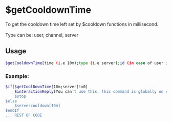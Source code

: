 # $getCooldownTime

To get the cooldown time left set by $cooldown functions in millisecond.\
\
Type can be: user, channel, server

## Usage

```bash
$getCooldownTime[time (i.e 10m);type (i.e server);id (in case of user id or channel id)]
```

### Example:
```bash
$if[$getCoolDownTime[10m;server]!=0]
    $interactionReply[You can't use this, this command is globally on cooldown]
    $stop
$else
    $servercooldown[10m]
$endIf
... REST OF CODE
```